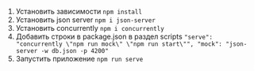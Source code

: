 1. Установить зависимости ```npm install```
2. Установить json server ```npm i json-server```
3. Установить concurrently ```npm i concurrently```
4. Добавить строки в package.json в раздел scripts ```"serve": "concurrently \"npm run mock\" \"npm run start\"",
    "mock": "json-server -w db.json -p 4200" ```
5. Запустить приложение ```npm run serve```